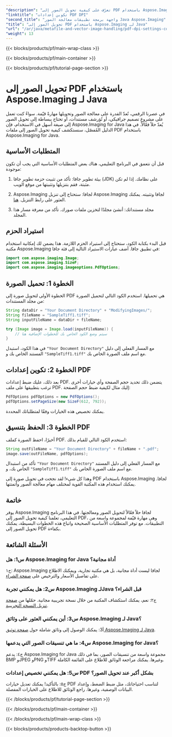 ```yaml
---
"description": "تعرّف على كيفية تحويل الصور إلى PDF باستخدام Aspose.Imaging لجافا. دليل خطوة بخطوة لمعالجة الصور بكفاءة."
"linktitle": "تكوين إعدادات PDF DPI"
"second_title": "واجهة برمجة تطبيقات معالجة الصور Java Aspose.Imaging"
"title": "تحويل الصور إلى PDF باستخدام Aspose.Imaging لـ Java"
"url": "/ar/java/metafile-and-vector-image-handling/pdf-dpi-settings-configuration/"
"weight": 13
---
```


{{< blocks/products/pf/main-wrap-class >}}

{{< blocks/products/pf/main-container >}}

{{< blocks/products/pf/tutorial-page-section >}}

# تحويل الصور إلى PDF باستخدام Aspose.Imaging لـ Java

في عصرنا الرقمي، تُعدّ القدرة على معالجة الصور وتحويلها مهارةً قيّمة. سواءً كنت تعمل على مشروع تصميم جرافيكي، أو تُؤرشف مستندات، أو تحتاج ببساطة إلى تحويل الصور إلى صيغة أسهل في الاستخدام، فإن Aspose.Imaging for Java يُعدّ حلاً فعّالاً. في هذا الدليل المُفصّل، سنستكشف كيفية تحويل الصور إلى ملفات PDF باستخدام Aspose.Imaging for Java.

## المتطلبات الأساسية

قبل أن نتعمق في البرنامج التعليمي، هناك بعض المتطلبات الأساسية التي يجب أن تكون موجودة:

1. بيئة تطوير جافا: تأكد من تثبيت حزمة تطوير جافا (JDK) على نظامك. إذا لم تكن مثبتة، فقم بتنزيلها وتثبيتها من موقع الويب.

2. Aspose.Imaging لجافا: ستحتاج إلى تنزيل Aspose.Imaging لجافا وتثبيته. يمكنك العثور على رابط التنزيل. [هنا](https://releases.aspose.com/imaging/java/).

3. مجلد مستنداتك: أنشئ مجلدًا لتخزين ملفات صورك. تأكد من معرفة مسار هذا المجلد.

## استيراد الحزم

قبل البدء بكتابة الكود، ستحتاج إلى استيراد الحزم اللازمة. هذا يضمن لك إمكانية استخدام مكتبة Aspose.Imaging في تطبيق جافا. أضف عبارات الاستيراد التالية إلى فئة جافا:

```java
import com.aspose.imaging.Image;
import com.aspose.imaging.SizeF;
import com.aspose.imaging.imageoptions.PdfOptions;
```

## الخطوة 1: تحميل الصورة

الخطوة الأولى لتحويل صورة إلى PDF هي تحميلها. استخدم الكود التالي لتحميل الصورة من مجلد المستندات:

```java
String dataDir = "Your Document Directory" + "ModifyingImages/";
String fileName = "SampleTiff1.tiff";
String inputFileName = dataDir + fileName;

try (Image image = Image.load(inputFileName)) {
    // سيتم وضع الكود الخاص بك للخطوات الإضافية هنا
}
```

في هذا الكود، استبدل `"Your Document Directory"` مع المسار الفعلي إلى دليل المستند الخاص بك و `"SampleTiff1.tiff"` مع اسم ملف الصورة الخاص بك.

## الخطوة 2: تكوين إعدادات PDF

بعد ذلك، عليك ضبط إعدادات PDF. يتضمن ذلك تحديد حجم الصفحة وأي خيارات أخرى ترغب بتطبيقها على ملف PDF. إليك مثال لكيفية ضبط حجم الصفحة:

```java
PdfOptions pdfOptions = new PdfOptions();
pdfOptions.setPageSize(new SizeF(612, 792));
```

يمكنك تخصيص هذه الخيارات وفقًا لمتطلباتك المحددة.

## الخطوة 3: الحفظ بتنسيق PDF

أخيرًا، احفظ الصورة كملف PDF. استخدم الكود التالي للقيام بذلك:

```java
String outFileName = "Your Document Directory" + fileName + ".pdf";
image.save(outFileName, pdfOptions);
```

تأكد من استبدال `"Your Document Directory"` مع المسار الفعلي إلى دليل المستند الخاص بك، و `"SampleTiff1.tiff"` مع اسم ملف الصورة الخاص بك.

وهذا كل شيء! لقد نجحت في تحويل صورة إلى PDF باستخدام Aspose.Imaging لجافا. يمكنك استخدام هذه المكتبة القوية لمختلف مهام معالجة الصور وأتمتتها.

## خاتمة

يوفر Aspose.Imaging لجافا حلاً فعّالاً لتحويل الصور ومعالجتها. في هذا البرنامج التعليمي، تعلمنا كيفية تحويل الصور إلى PDF، وهي مهارة قيّمة لمجموعة واسعة من التطبيقات. مع توفر المتطلبات الأساسية الصحيحة واتباع هذه الخطوات البسيطة، يمكنك تحويل الصور إلى PDF بكفاءة.

## الأسئلة الشائعة

### س1: هل Aspose.Imaging for Java أداة مجانية؟

ج١: Aspose.Imaging لجافا ليست أداة مجانية، بل هي مكتبة تجارية، ويمكنك الاطلاع على تفاصيل الأسعار والترخيص على [صفحة الشراء](https://purchase.aspose.com/buy).

### س2: هل يمكنني تجربة Aspose.Imaging لـJava قبل الشراء؟

ج٢: نعم، يمكنك استكشاف المكتبة من خلال نسخة تجريبية مجانية. حمّلها من [صفحة تنزيل النسخة التجريبية](https://releases.aspose.com/).

### س3: أين يمكنني العثور على وثائق Aspose.Imaging لـ Java؟

أ3: يمكنك الوصول إلى وثائق شاملة حول [صفحة توثيق Aspose.Imaging لـ Java](https://reference.aspose.com/imaging/java/).

### س4: ما هي تنسيقات الصور التي يدعمها Aspose.Imaging for Java؟

ج٤: يدعم Aspose.Imaging for Java مجموعة واسعة من تنسيقات الصور، بما في ذلك BMP وJPEG وPNG وTIFF وغيرها. يمكنك مراجعة الوثائق للاطلاع على القائمة الكاملة.

### س5: هل يمكنني تخصيص إعدادات PDF بشكل أكبر عند تحويل الصور؟

ج٥: بالتأكيد! يمكنك تعديل خيارات PDF لتناسب احتياجاتك، مثل ضبط الضغط، وإعداد البيانات الوصفية، وغيرها. راجع الوثائق للاطلاع على الخيارات المفصلة.

{{< /blocks/products/pf/tutorial-page-section >}}

{{< /blocks/products/pf/main-container >}}

{{< /blocks/products/pf/main-wrap-class >}}

{{< blocks/products/products-backtop-button >}}
